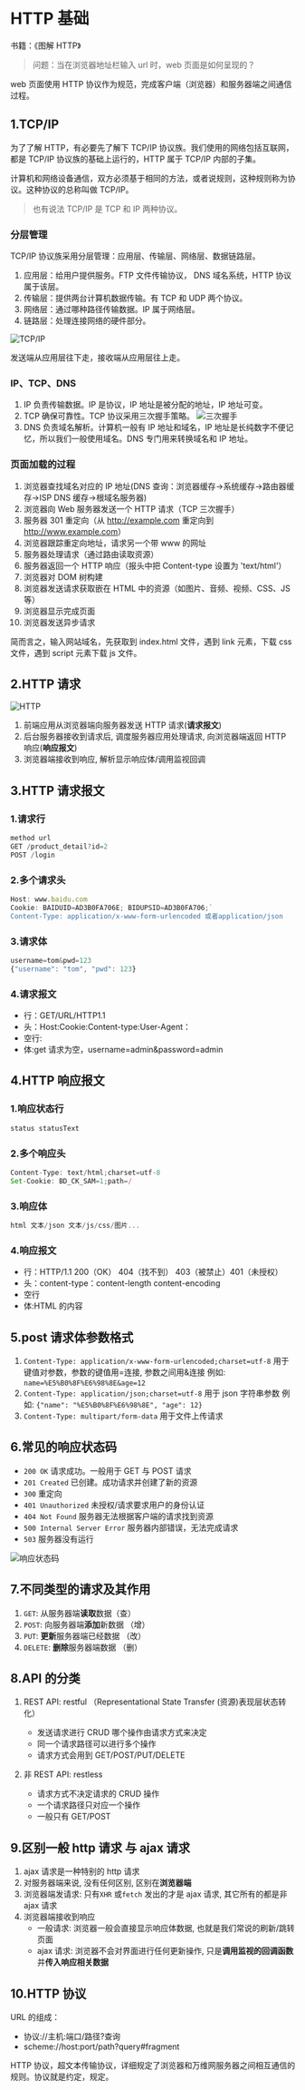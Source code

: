# HTTP 基础

书籍：《图解 HTTP》

> 问题：当在浏览器地址栏输入 url 时，web 页面是如何呈现的？

web 页面使用 HTTP 协议作为规范，完成客户端（浏览器）和服务器端之间通信过程。

## 1.TCP/IP

为了了解 HTTP，有必要先了解下 TCP/IP 协议族。我们使用的网络包括互联网，都是 TCP/IP 协议族的基础上运行的，HTTP 属于 TCP/IP 内部的子集。

计算机和网络设备通信，双方必须基于相同的方法，或者说规则，这种规则称为协议。这种协议的总称叫做 TCP/IP。

> 也有说法 TCP/IP 是 TCP 和 IP 两种协议。

### 分层管理

TCP/IP 协议族采用分层管理：应用层、传输层、网络层、数据链路层。

1. 应用层：给用户提供服务。FTP 文件传输协议， DNS 域名系统，HTTP 协议属于该层。
2. 传输层：提供两台计算机数据传输。有 TCP 和 UDP 两个协议。
3. 网络层：通过哪种路径传输数据。IP 属于网络层。
4. 链路层：处理连接网络的硬件部分。

![TCP/IP](./images/TCP_IP.png)

发送端从应用层往下走，接收端从应用层往上走。

### IP、TCP、DNS

1. IP 负责传输数据。IP 是协议，IP 地址是被分配的地址，IP 地址可变。
2. TCP 确保可靠性。TCP 协议采用三次握手策略。
   ![三次握手](./images/three_way.png)
3. DNS 负责域名解析。计算机一般有 IP 地址和域名，IP 地址是长纯数字不便记忆，所以我们一般使用域名。DNS 专门用来转换域名和 IP 地址。

### 页面加载的过程

1. 浏览器查找域名对应的 IP 地址(DNS 查询：浏览器缓存->系统缓存->路由器缓存->ISP DNS 缓存->根域名服务器)
2. 浏览器向 Web 服务器发送一个 HTTP 请求（TCP 三次握手）
3. 服务器 301 重定向（从 <http://example.com> 重定向到 <http://www.example.com>）
4. 浏览器跟踪重定向地址，请求另一个带 www 的网址
5. 服务器处理请求（通过路由读取资源）
6. 服务器返回一个 HTTP 响应（报头中把 Content-type 设置为 'text/html'）
7. 浏览器对 DOM 树构建
8. 浏览器发送请求获取嵌在 HTML 中的资源（如图片、音频、视频、CSS、JS 等）
9. 浏览器显示完成页面
10. 浏览器发送异步请求

简而言之，输入网站域名，先获取到 index.html 文件，遇到 link 元素，下载 css 文件，遇到 script 元素下载 js 文件。

## 2.HTTP 请求

![HTTP](./images/HTTP.png)

1. 前端应用从浏览器端向服务器发送 HTTP 请求(**请求报文**)
2. 后台服务器接收到请求后, 调度服务器应用处理请求, 向浏览器端返回 HTTP 响应(**响应报文**)
3. 浏览器端接收到响应, 解析显示响应体/调用监视回调

## 3.HTTP 请求报文

### 1.请求行

```js
method url
GET /product_detail?id=2
POST /login
```

### 2.多个请求头

```js
Host: www.baidu.com
Cookie: BAIDUID=AD3B0FA706E; BIDUPSID=AD3B0FA706;`
Content-Type: application/x-www-form-urlencoded 或者application/json
```

### 3.请求体

```js
username=tom&pwd=123
{"username": "tom", "pwd": 123}
```

### 4.请求报文

- 行：GET/URL/HTTP1.1
- 头：Host:Cookie:Content-type:User-Agent：
- 空行:
- 体:get 请求为空，username=admin&password=admin

## 4.HTTP 响应报文

### 1.响应状态行

```js
status statusText
```

### 2.多个响应头

```js
Content-Type: text/html;charset=utf-8
Set-Cookie: BD_CK_SAM=1;path=/
```

### 3.响应体

```js
html 文本/json 文本/js/css/图片...
```

### 4.响应报文

- 行：HTTP/1.1 200（OK） 404（找不到） 403（被禁止）401（未授权）
- 头：content-type：content-length content-encoding
- 空行
- 体:HTML 的内容

## 5.post 请求体参数格式

1. `Content-Type: application/x-www-form-urlencoded;charset=utf-8`
   用于键值对参数，参数的键值用=连接, 参数之间用&连接
   例如: `name=%E5%B0%8F%E6%98%8E&age=12`
2. `Content-Type: application/json;charset=utf-8`
   用于 json 字符串参数
   例如: `{"name": "%E5%B0%8F%E6%98%8E", "age": 12}`
3. `Content-Type: multipart/form-data`
   用于文件上传请求

## 6.常见的响应状态码

- `200 OK` 请求成功。一般用于 GET 与 POST 请求
- `201 Created` 已创建。成功请求并创建了新的资源
- `300` 重定向
- `401 Unauthorized` 未授权/请求要求用户的身份认证
- `404 Not Found` 服务器无法根据客户端的请求找到资源
- `500 Internal Server Error` 服务器内部错误，无法完成请求
- `503` 服务器没有运行

![响应状态码](./images/status.png)

## 7.不同类型的请求及其作用

1. `GET`: 从服务器端**读取**数据（查）
2. `POST`: 向服务器端**添加**新数据 （增）
3. `PUT`: **更新**服务器端已经数据 （改）
4. `DELETE`: **删除**服务器端数据 （删）

## 8.API 的分类

1. REST API: restful （Representational State Transfer (资源)表现层状态转化）

   - 发送请求进行 CRUD 哪个操作由请求方式来决定
   - 同一个请求路径可以进行多个操作
   - 请求方式会用到 GET/POST/PUT/DELETE

2. 非 REST API: restless
   - 请求方式不决定请求的 CRUD 操作
   - 一个请求路径只对应一个操作
   - 一般只有 GET/POST

## 9.区别一般 http 请求 与 ajax 请求

1. ajax 请求是一种特别的 http 请求
2. 对服务器端来说, 没有任何区别, 区别在**浏览器端**
3. 浏览器端发请求: 只有`XHR` 或`fetch` 发出的才是 ajax 请求, 其它所有的都是非 ajax 请求
4. 浏览器端接收到响应
   - 一般请求: 浏览器一般会直接显示响应体数据, 也就是我们常说的刷新/跳转页面
   - ajax 请求: 浏览器不会对界面进行任何更新操作, 只是**调用监视的回调函数**并**传入响应相关数据**

## 10.HTTP 协议

URL 的组成：

- 协议://主机:端口/路径?查询
- scheme://host:port/path?query#fragment

HTTP 协议，超文本传输协议，详细规定了浏览器和万维网服务器之间相互通信的规则。协议就是约定，规定。
